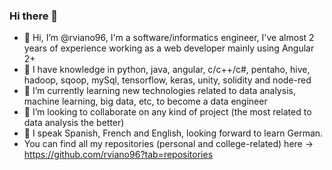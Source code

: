 ### Hi there 👋

<!--
**rviano96/rviano96** is a ✨ _special_ ✨ repository because its `README.md` (this file) appears on your GitHub profile.

Here are some ideas to get you started:

- 🔭 I’m currently working on ...
- 🌱 I’m currently learning ...
- 👯 I’m looking to collaborate on ...
- 🤔 I’m looking for help with ...
- 💬 Ask me about ...

- 😄 Pronouns: ...
- ⚡ Fun fact: ...
-->

- 👋 Hi, I’m @rviano96, I'm a software/informatics engineer, I've almost 2 years of experience working as a web developer mainly using Angular 2+
- :brain: I have knowledge in python, java, angular, c/c++/c#, pentaho, hive, hadoop, sqoop, mySql, tensorflow, keras, unity, solidity and node-red
- 🌱 I’m currently learning new technologies related to data analysis, machine learning, big data, etc, to become a  data engineer
- 👯 I’m looking to collaborate on any kind of project (the most related to data analysis the better)
- 💬 I speak Spanish, French and English, looking forward to learn German.
- You can find all my repositories (personal and college-related) here -> https://github.com/rviano96?tab=repositories
<!---
rviano/rviano is a ✨ special ✨ repository because its `README.md` (this file) appears on your GitHub profile.
You can click the Preview link to take a look at your changes.
--->
